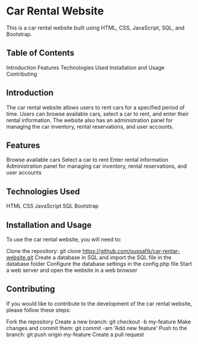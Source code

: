 # Car Rental Website

This is a car rental website built using HTML, CSS, JavaScript, SQL, and Bootstrap.

## Table of Contents
Introduction
Features
Technologies Used
Installation and Usage
Contributing



## Introduction
The car rental website allows users to rent cars for a specified period of time. Users can browse available cars, select a car to rent, and enter their rental information. The website also has an administration panel for managing the car inventory, rental reservations, and user accounts.

## Features
Browse available cars
Select a car to rent
Enter rental information
Administration panel for managing car inventory, rental reservations, and user accounts

## Technologies Used
HTML
CSS
JavaScript
SQL
Bootstrap

## Installation and Usage
To use the car rental website, you will need to:

Clone the repository: git clone https://github.com/oussafik/car-rentar-website.git
Create a database in SQL and import the SQL file in the database folder
Configure the database settings in the config.php file
Start a web server and open the website in a web browser

## Contributing
If you would like to contribute to the development of the car rental website, please follow these steps:

Fork the repository
Create a new branch: git checkout -b my-feature
Make changes and commit them: git commit -am 'Add new feature'
Push to the branch: git push origin my-feature
Create a pull request
